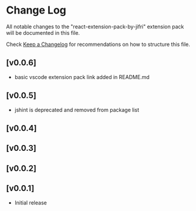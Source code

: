 # Change Log

All notable changes to the "react-extension-pack-by-jifri" extension pack will be documented in this file.

Check [Keep a Changelog](http://keepachangelog.com/) for recommendations on how to structure this file.

## [v0.0.6]
- basic vscode extension pack link added in README.md
## [v0.0.5]

- jshint is deprecated and removed from package list

## [v0.0.4]

## [v0.0.3]

## [v0.0.2]

## [v0.0.1]

- Initial release
